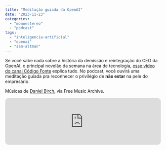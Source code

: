```yaml
---
title: "Meditação guiada da OpenAI"
date: "2023-11-23"
categories: 
  - "monoestereo"
  - "podcast"
tags: 
  - "inteligencia-artificial"
  - "openai"
  - "sam-altman"
---
```


Se você sabe nada sobre a história da demissão e reintegração do CEO da OpenAI, o principal novelão da semana na área de tecnologia, [esse vídeo do canal Código Fonte](https://www.youtube.com/watch?v=9YuWrVFNRco) explica tudo. No podcast, você ouvirá uma meditação guiada pra reconhecer o privilégio de **não estar** na pele do empresário.

Músicas de [Daniel Birch](https://freemusicarchive.org/music/Daniel_Birch/), via Free Music Archive.

<iframe style="border-radius:12px" src="https://open.spotify.com/embed/episode/7elRbvsypeJklCRz7EqXgC?utm_source=generator" width="100%" height="152" frameborder="0" allowfullscreen allow="autoplay; clipboard-write; encrypted-media; fullscreen; picture-in-picture" loading="lazy"></iframe>
